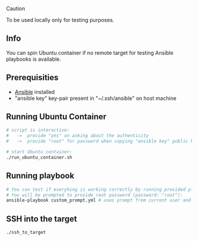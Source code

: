 > [!CAUTION]
> To be used locally only for testing purposes.

## Info
You can spin Ubuntu container if no remote target for testing Ansible playbooks is available.

## Prerequisities
- [Ansible](https://docs.ansible.com/ansible/latest/installation_guide/intro_installation.html) installed
- "ansible key" key-pair present in "~/.ssh/ansible" on host machine

## Running Ubuntu Container
```bash
# script is interactive:
#   ->  provide "yes" on asking about the authenticity
#   ->  provide "root" for password when copying "ansible key" public key to the container

# start Ubuntu container:
./run_ubuntu_container.sh
```

## Running playbook
```bash
# You can test if everyhing is working correctly by running provided playbook.
# You will be prompted to provide root password (password: "root"):
ansible-playbook custom_prompt.yml # uses prompt from current user and sets it for "root" in the container
```

## SSH into the target
```bash
./ssh_to_target
```
